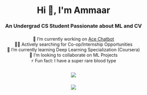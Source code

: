 <h1 align="center">Hi 👋, I'm Ammaar</h1>
<h3 align="center">An Undergrad CS Student Passionate about ML and CV</h3>

### 

<div align="center">

🔭 I’m currently working on [Ace Chatbot](https://github.com/ammaarkhan/Chatbot)<br>🤵‍♂️ Actively searching for Co-op/Internship Opportunities<br>🌱 I’m currently learning Deep Learning Specialization (Coursera)<br>🤝 I’m looking to collaborate on ML Projects<br>⚡ Fun fact: I have a super rare blood type

###

![](https://github-readme-stats-ammaarkhan.vercel.app/api?username=ammaarkhan&theme=blueberry&hide_border=false&include_all_commits=false&count_private=false)<br/>

###

![](https://github-readme-streak-stats.herokuapp.com/?user=ammaarkhan&theme=blueberry&hide_border=false)<br/>
</div>

<!-- Proudly created with GPRM ( https://gprm.itsvg.in ) -->
